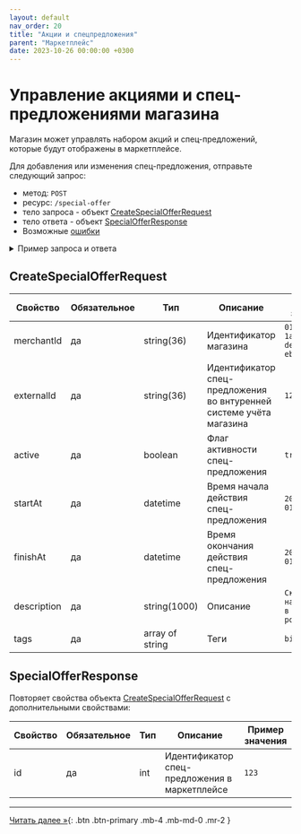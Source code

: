 ```yaml
---
layout: default
nav_order: 20
title: "Акции и спецпредложения"
parent: "Маркетплейс"
date: 2023-10-26 00:00:00 +0300
---
```


# Управление акциями и спец-предложениями магазина

Магазин может управлять набором акций и спец-предложений, которые будут отображены в маркетплейсе.

Для добавления или изменения спец-предложения, отправьте следующий запрос:

- метод: `POST`
- ресурс: `/special-offer`
- тело запроса - объект [CreateSpecialOfferRequest](#createspecialofferrequest)
- тело ответа - объект [SpecialOfferResponse](#specialofferresponse)
- Возможные [ошибки](/docs/dictionary/error/)


<details>
  <summary>Пример запроса и ответа</summary>
<section markdown="1">
``` json
POST /special-offer
Authorization: Bearer b37c4c689295904ed21eee5d9a48d42e
Content-Type: application/json
Accept: application/json
{
   "merchantId" : "ffffffff-ffff-ffff-ffff-ffffffffffff",
   "externalId" : "1234",
   "active" : true,
   "startAt" :"2023-01-01T12:00:00Z",
   "finishAt" :"2029-01-01T23:59:59Z",
   "name" : "Скидка на День Рождения",
   "description" : "Скидка 15% на всё меню в день рождения",
   "tags" : [
      "birthday"
   ]
}
```
</section>
<section markdown="1">
``` json
{
   "data":{
      "id" : 123,
      "merchantId" : "ffffffff-ffff-ffff-ffff-ffffffffffff",
      "externalId" : "1234",
      "active" : true,
      "startAt" : "2023-01-01T12:00:00Z",
      "finishAt" : "2029-01-01T23:59:59Z",
      "name" : "Скидка на День Рождения",
      "description" : "Скидка 15% на всё меню в день рождения",
      "tags" : [
         "birthday"
       ]
   }
}
```
</section>
</details>

## CreateSpecialOfferRequest

| Свойство        | Обязательное | Тип             | Описание                                                            | Пример значения                        |
|-----------------|--------------|-----------------|---------------------------------------------------------------------|----------------------------------------|
| merchantId      | да           | string(36)      | Идентификатор магазина                                              | `01771534-1a57-f184-dee3-ebeb91dded76` |
| externalId      | да           | string(36)      | Идентификатор спец-предложения во внтуренней системе учёта магазина | `1234` |
| active          | да           | boolean         | Флаг активности спец-предложения                                    | `true` |
| startAt         | да           | datetime        | Время начала действия спец-предложения                              | `2023-01-01T12:00:00Z` |
| finishAt        | да           | datetime        | Время окончания действия спец-предложения                           | `2029-01-01T23:59:59Z` |
| description     | да           | string(1000)    | Описание                                                            | `Скидка 15% на всё меню в день рождения` |
| tags            | да           | array of string | Теги                                                                | `birthday` |

## SpecialOfferResponse

Повторяет свойства объекта [CreateSpecialOfferRequest](#createorderrequest) с дополнительными свойствами:

| Свойство                  | Обязательное | Тип   | Описание                                         | Пример значения |
|---------------------------|--------------|-------|--------------------------------------------------|-----------------|
| id                        | да           | int   | Идентификатор спец-предложения в маркетплейсе    | `123`           |



---

[Читать далее &raquo;](/docs/dictionary){: .btn .btn-primary .mb-4 .mb-md-0 .mr-2 }


